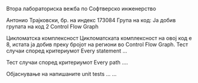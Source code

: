 <p>Втора лабораториска вежба по Софтверско инженерство</p>
Антонио Трајковски, бр. на индекс 173084
Група на код:
Ја добив групата на код 2
Control Flow Graph

Цикломатска комплексност
Цикломатската комплексност на овој код е 8, истата ја добив преку бројот на региони во Control Flow Graph.
Тест случаи според критериумот Every statement
...

Тест случаи според критериумот Every path
....

Објаснување на напишаните unit tests
... ...
